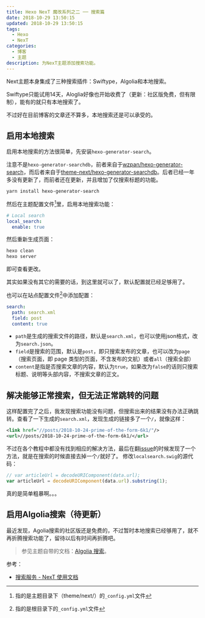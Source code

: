 ```yaml
---
title: Hexo NexT 魔改系列之二 ── 搜索篇
date: 2018-10-29 13:50:15
updated: 2018-10-29 13:50:15
tags:
  - Hexo
  - NexT
categories:
  - 博客
  - 主题
description: 为NexT主题添加搜索功能。
---
```


Next主题本身集成了三种搜索插件：Swiftype，Algolia和本地搜索。

Swiftype只能试用14天，Aloglia好像也开始收费了（更新：社区版免费，但有限制），能有的就只有本地搜索了。

不过好在目前博客的文章还不算多，本地搜索还是可以承受的。

## 启用本地搜索

启用本地搜索的方法很简单，先安装`hexo-generator-search`。

注意不是`hexo-generator-searchdb`，前者来自于[wzpan/hexo-generator-search][1]，而后者来自于[theme-next/hexo-generator-searchdb][2]。后者已经一年多没有更新了，而前者还在更新，并且增加了仅搜索标题的功能。

```bash
yarn install hexo-generator-search
```

然后在主题配置文件[^1]里，启用本地搜索功能：

```yaml
# Local search
local_search:
  enable: true
```

然后重新生成页面：

```bash
hexo clean
hexo server
```

即可查看更改。

其实如果没有其它的需要的话，到这里就可以了，默认配置就已经足够用了。

也可以在站点配置文件[^2]中添加配置：

```yaml
search:
  path: search.xml
  field: post
  content: true
```

- `path`是生成的搜索文件的路径，默认是`search.xml`，也可以使用json格式，改为`search.json`。
- `field`是搜索的范围，默认是`post`，即只搜索发布的文章，也可以改为`page`（搜索页面，即 page 类型的页面，不含发布的文航）或者`all`（搜索全部）
- `content`是指是否搜索文章的内容，默认为`true`，如果改为`false`的话则只搜索标题、说明等头部内容，不搜索文章的正文。


## 解决能够正常搜索，但无法正常跳转的问题

这样配置完了之后，我发现搜索功能没有问题，但搜索出来的结果没有办法正确跳转。查看了一下生成的`search.xml`，发现生成的链接多了一个`/`，就像这样：

```xml
<link href="//posts/2018-10-24-prime-of-the-form-6k1/"/>
<url>//posts/2018-10-24-prime-of-the-form-6k1/</url>
```

不过在各个教程中都没有找到相应的解决方法，最后在翻[issue][4]的时候发现了一个方法，就是在搜索的时候直接去掉一个`/`就好了。
修改`localsearch.swig`的源代码：

```js
// var articleUrl = decodeURIComponent(data.url);
var articleUrl = decodeURIComponent(data.url).substring(1);
```

真的是简单粗暴啊。。。


## 启用Algolia搜索（待更新）

最近发现，Agolia搜索的社区版还是免费的，不过暂时本地搜索已经够用了，就不再折腾搜索功能了，留待以后有时间再折腾吧。

> 参见主题自带的文档：[Algolia 搜索][3]。

参考：

- [搜索服务 - NexT 使用文档](https://theme-next.iissnan.com/third-party-services.html#search-system)



[^1]: 指的是主题目录下（theme/next/）的`_config.yml`文件
[^2]: 指的是根目录下的`_config.yml`文件

[1]: https://github.com/wzpan/hexo-generator-search
[2]: https://github.com/theme-next/hexo-generator-searchdb
[3]: https://github.com/theme-next/hexo-theme-next/blob/master/docs/zh-CN/ALGOLIA-SEARCH.md
[4]: https://github.com/iissnan/hexo-theme-next/issues/1852
